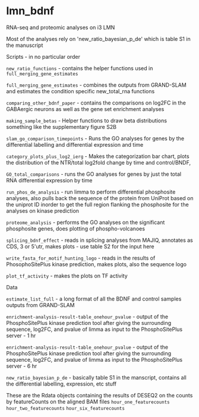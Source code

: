 # lmn_bdnf
RNA-seq and proteomic analyses on i3 LMN

Most of the analyses rely on 'new_ratio_bayesian_p_de' which is table S1 in the manuscript

Scripts - in no particular order

`new_ratio_functions` - contains the helper functions used in `full_merging_gene_estimates`

`full_merging_gene_estimates` - combines the outputs from GRAND-SLAM and estimates the condition specific new_total_rna functions

`comparing_other_bdnf_paper` - contains the comparisons on log2FC in the GABAergic neurons as well as the 
gene set enrichment analyses

`making_sample_betas` - Helper functions to draw beta distributions something like the supplementary figure S2B

`slam_go_comparison_timepoints` - Runs the GO analyses for genes by the differential labelling and differential expression and time

`category_plots_plus_log2_ierg` - Makes the categorization bar chart, plots the distribution of the NTR/total log2fold change by time and control/BNDF, 

`GO_total_comparisons` - runs the GO analyses for genes by just the total RNA differential expression by time 

`run_phos_de_analysis` - run limma to perform differential phosphosite analyses, also pulls back the sequence of the protein from UniProt based on the uniprot ID inorder to get the full region flanking the phosphosite for the analyses on kinase prediction

`proteome_analysis` - performs the GO analyses on the significant phosphosite genes, does plotting of phospho-volcanoes

`splicing_bdnf_effect` - reads in splicing analyses from MAJIQ, annotates as CDS, 3 or 5'utr, makes plots - use table S2 for the input here

`write_fasta_for_motif_hunting_logo` - reads in the results of PhosophoSitePlus kinase prediction, makes plots, also the sequence logo

`plot_tf_activity` - makes the plots on TF activity


Data

`estimate_list_full` - a long format of all the BDNF and control samples outputs from GRAND-SLAM

`enrichment-analysis-result-table_onehour_pvalue` - output of the PhosphoSitePlus kinase prediction tool after giving the surrounding sequence, log2FC, and pvalue of limma as input to the PhosphoSitePlus server - 1 hr

`enrichment-analysis-result-table_onehour_pvalue` - output of the PhosphoSitePlus kinase prediction tool after giving the surrounding sequence, log2FC, and pvalue of limma as input to the PhosphoSitePlus server - 6 hr

`new_ratio_bayesian_p_de` - basically table S1 in the manscript, contains all the differential labelling, expression, etc stuff

These are the Rdata objects containing the results of DESEQ2 on the counts by featureCounts on the aligned BAM files
`hour_one_featurecounts`
`hour_two_featurecounts`
`hour_six_featurecounts`